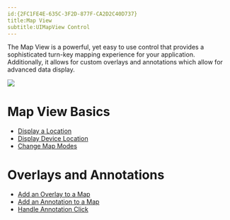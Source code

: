 ```yaml
---
id:{2FC1FE4E-635C-3F2D-877F-CA2D2C40D737}  
title:Map View  
subtitle:UIMapView Control  
---
```


The Map View is a powerful, yet easy to use control that provides a
sophisticated turn-key mapping experience for your application. Additionally, it
allows for custom overlays and annotations which allow for advanced data
display.

 [ ![](Images/MapView1.png)](Images/MapView1.png)

 <a name="Map_View_Basics" class="injected"></a>


# Map View Basics

-   [Display a Location](/recipes/ios/content_controls/map_view/display_a_location) 
-   [Display Device Location](/recipes/ios/content_controls/map_view/display_device_location) 
-   [Change Map Modes](/recipes/ios/content_controls/map_view/change_map_modes) 


 <a name="Overlays_and_Annotations" class="injected"></a>


# Overlays and Annotations

-   [Add an Overlay to a Map](/recipes/ios/content_controls/map_view/add_an_overlay_to_a_map) 
-   [Add an Annotation to a Map](/recipes/ios/content_controls/map_view/add_an_annotation_to_a_map) 
-   [Handle Annotation Click](/recipes/ios/content_controls/map_view/handle_annotation_click)